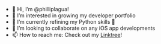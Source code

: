 - 👋 Hi, I’m @philliplagua!
- 👀 I’m interested in growing my developer portfolio
- 🌱 I’m currently refining my Python skills 🐍
- 💞️ I’m looking to collaborate on any iOS app developments
- 📫 How to reach me: Check out my [Linktree](https://linktr.ee/philliplagua)!

<!---
philliplagua/philliplagua is a ✨ special ✨ repository because its `README.md` (this file) appears on your GitHub profile.
You can click the Preview link to take a look at your changes.
--->

